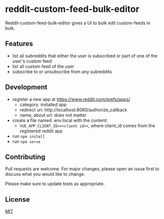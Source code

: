 # reddit-custom-feed-bulk-editor

Reddit-custom-feed-bulk-editor gives a UI to bulk edit custom-feeds in bulk.

## Features

- list all subreddits that either the user is subscribed or part of one of the user's custom feed
- list all custom feed of the user
- subscribe to or unsubscribe from any subreddits

## Development

- register a new app at https://www.reddit.com/prefs/apps/
  - category: installed app
  - redirect uri: http://localhost:8080/authorize_callback
  - name, about url: does not matter
- create a file named .env.local with the content:
  - `VUE_APP_CLIENT_ID=<<client id>>`, where client_id comes from the
    registered reddit app
- run `npm install`
- run `npm serve`

## Contributing

Pull requests are welcome. For major changes, please open an issue first to discuss what you would like to change.

Please make sure to update tests as appropriate.

## License

[MIT](https://choosealicense.com/licenses/mit/)
